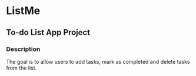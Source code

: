 # ListMe
## To-do List App Project

### Description

The goal is to allow users to add tasks, mark as completed and delete tasks from the list. 
